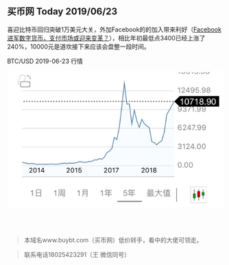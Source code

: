 ## 买币网 Today 2019/06/23

喜迎比特币回归突破1万美元大关，外加Facebook的的加入带来利好（[Facebook进军数字货币，支付市场或迎来变革？](https://www.iyiou.com/p/99234.html)），相比年初最低点3400已经上涨了240%，10000元是道坎接下来应该会盘整一段时间。


BTC/USD 2019-06-23 行情

![比特币行情](./images/btc_20190623.jpg)



<br><br>
> 本域名www.buybt.com（买币网）低价转手，看中的大佬可领走。

> 联系电话18025423291（王 微信同号）